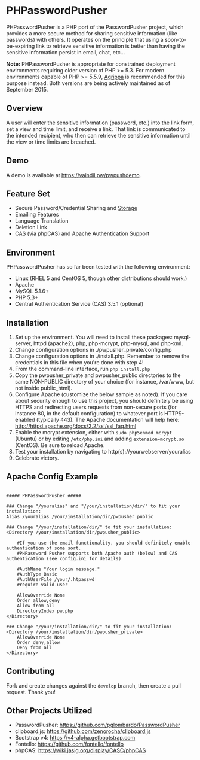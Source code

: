 PHPasswordPusher
================

PHPasswordPusher is a PHP port of the PasswordPusher project, which provides a
more secure method for sharing sensitive information (like passwords) with 
others. It operates on the principle that using a soon-to-be-expiring link to
retrieve sensitive information is better than having the sensitive 
information persist in email, chat, etc...

**Note:** PHPasswordPusher is appropriate for constrained deployment environments requiring older version of PHP >= 5.3. For modern environments capable of PHP >= 5.5.9, [Agrippa](https://github.com/unicalabs/agrippa) is recommended for this purpose instead. Both versions are being actively maintained as of September 2015.

## Overview
A user will enter the sensitive information (password, etc.) into the link form,
set a view and time limit, and receive a link. That link is 
communicated to the intended recipient, who then can retrieve the sensitive
information until the view or time limits are breached.

## Demo
A demo is available at https://vaindil.pw/pwpushdemo.

## Feature Set
* Secure Password/Credential Sharing and [Storage](https://github.com/bemosior/PHPasswordPusher/issues/36)
* Emailing Features
* Language Translation
* Deletion Link
* CAS (via phpCAS) and Apache Authentication Support

## Environment
PHPasswordPusher has so far been tested with the following environment:

* Linux (RHEL 5 and CentOS 5, though other distributions should work.)
* Apache
* MySQL 5.1.6+
* PHP 5.3+
* Central Authentication Service (CAS) 3.5.1 (optional)

## Installation
1. Set up the environment. You will need to install these packages: mysql-server, httpd (apache2), php, php-mcrypt, php-mysql, and php-xml.
2. Change configuration options in ./pwpusher_private/config.php   
3. Change configuration options in ./install.php. Remember to remove the credentials in this file when you're done with step 4!
4. From the command-line interface, run `php install.php` 
5. Copy the pwpusher_private and pwpusher_public directories to the same NON-PUBLIC directory of your choice (for instance, /var/www, but not inside public_html).
6. Configure Apache (customize the below sample as noted). If you care about security enough to use this project, you should definitely be using HTTPS and redirecting users requests from non-secure ports (for instance 80, in the default configuration) to whatever port is HTTPS-enabled (typically 443). The Apache documentation will help here: http://httpd.apache.org/docs/2.2/ssl/ssl_faq.html 
7. Enable the mcrypt extension, either with `sudo php5enmod mcrypt` (Ubuntu) or by editing `/etc/php.ini` and adding `extension=mcrypt.so` (CentOS). Be sure to reload Apache.
8. Test your installation by navigating to http(s)://yourwebserver/youralias
9. Celebrate victory.

## Apache Config Example

```

##### PHPasswordPusher #####

### Change "/youralias" and "/your/installation/dir/" to fit your installation:
Alias /youralias /your/installation/dir/pwpusher_public

### Change "/your/installation/dir/" to fit your installation:
<Directory /your/installation/dir/pwpusher_public>

    #If you use the email functionality, you should definitely enable authentication of some sort.
    #PHPassword Pusher supports both Apache auth (below) and CAS authentication (see config.ini for details)
    
    #AuthName "Your login message."
    #AuthType Basic
    #AuthUserFile /your/.htpasswd
    #require valid-user

    AllowOverride None
    Order allow,deny
    Allow from all      
    DirectoryIndex pw.php  
</Directory>

### Change "/your/installation/dir/" to fit your installation:
<Directory /your/installation/dir/pwpusher_private>
    AllowOverride None
    Order deny,allow
    Deny from all
</Directory>

```

## Contributing

Fork and create changes against the `develop` branch, then create a pull request. Thank you!

## Other Projects Utilized
* PasswordPusher: https://github.com/pglombardo/PasswordPusher
* clipboard.js: https://github.com/zenorocha/clipboard.js
* Bootstrap v4: https://v4-alpha.getbootstrap.com
* Fontello: https://github.com/fontello/fontello
* phpCAS: https://wiki.jasig.org/display/CASC/phpCAS
